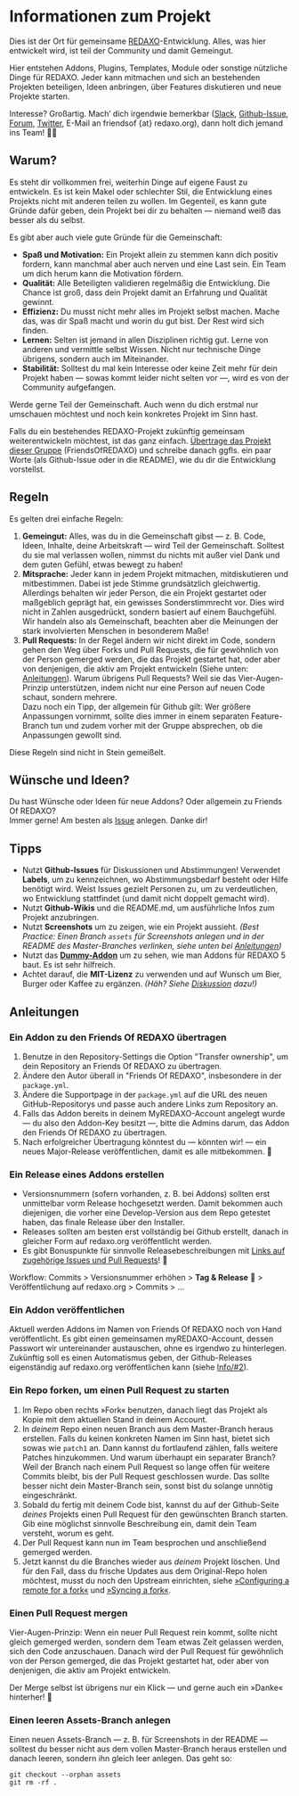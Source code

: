 # Informationen zum Projekt

Dies ist der Ort für gemeinsame [REDAXO](http://www.redaxo.org)-Entwicklung. Alles, was hier entwickelt wird, ist teil der Community und damit Gemeingut.

Hier entstehen Addons, Plugins, Templates, Module oder sonstige nützliche Dinge für REDAXO. Jeder kann mitmachen und sich an bestehenden Projekten beteiligen, Ideen anbringen, über Features diskutieren und neue Projekte starten.

Interesse? Großartig. Mach’ dich irgendwie bemerkbar ([Slack](http://www.redaxo.org/slack/), [Github-Issue](https://github.com/FriendsOfREDAXO/Info/issues), [Forum](http://www.redaxo.org/de/forum/), [Twitter](https://twitter.com/redaxo), E-Mail an friendsof {at} redaxo.org), dann holt dich jemand ins Team! 🙋🏼

## Warum?

Es steht dir vollkommen frei, weiterhin Dinge auf eigene Faust zu entwickeln. Es ist kein Makel oder schlechter Stil, die Entwicklung eines Projekts nicht mit anderen teilen zu wollen. Im Gegenteil, es kann gute Gründe dafür geben, dein Projekt bei dir zu behalten — niemand weiß das besser als du selbst.

Es gibt aber auch viele gute Gründe für die Gemeinschaft:

* __Spaß und Motivation:__ Ein Projekt allein zu stemmen kann dich positiv fordern, kann manchmal aber auch nerven und eine Last sein. Ein Team um dich herum kann die Motivation fördern.
* __Qualität:__ Alle Beteiligten validieren regelmäßig die Entwicklung. Die Chance ist groß, dass dein Projekt damit an Erfahrung und Qualität gewinnt.
* __Effizienz:__ Du musst nicht mehr alles im Projekt selbst machen. Mache das, was dir Spaß macht und worin du gut bist. Der Rest wird sich finden.
* __Lernen:__ Selten ist jemand in allen Disziplinen richtig gut. Lerne von anderen und vermittle selbst Wissen. Nicht nur technische Dinge übrigens, sondern auch im Miteinander.
* __Stabilität:__ Solltest du mal kein Interesse oder keine Zeit mehr für dein Projekt haben — sowas kommt leider nicht selten vor —, wird es von der Community aufgefangen.

Werde gerne Teil der Gemeinschaft. Auch wenn du dich erstmal nur umschauen möchtest und noch kein konkretes Projekt im Sinn hast.

Falls du ein bestehendes REDAXO-Projekt zukünftig gemeinsam weiterentwickeln möchtest, ist das ganz einfach. [Übertrage das Projekt dieser Gruppe](#ein-addon-zu-den-friends-of-redaxo-übertragen) (FriendsOfREDAXO) und schreibe danach ggfls. ein paar Worte (als Github-Issue oder in die README), wie du dir die Entwicklung vorstellst.

## Regeln

Es gelten drei einfache Regeln:

1. __Gemeingut:__ Alles, was du in die Gemeinschaft gibst — z. B. Code, Ideen, Inhalte, deine Arbeitskraft — wird Teil der Gemeinschaft. Solltest du sie mal verlassen wollen, nimmst du nichts mit außer viel Dank und dem guten Gefühl, etwas bewegt zu haben!
2. __Mitsprache:__ Jeder kann in jedem Projekt mitmachen, mitdiskutieren und mitbestimmen. Dabei ist jede Stimme grundsätzlich gleichwertig. Allerdings behalten wir jeder Person, die ein Projekt gestartet oder maßgeblich geprägt hat, ein gewisses Sonderstimmrecht vor. Dies wird nicht in Zahlen ausgedrückt, sondern basiert auf einem Bauchgefühl. Wir handeln also als Gemeinschaft, beachten aber die Meinungen der stark involvierten Menschen in besonderem Maße!
3. __Pull Requests:__ In der Regel ändern wir nicht direkt im Code, sondern gehen den Weg über Forks und Pull Requests, die für gewöhnlich von der Person gemerged werden, die das Projekt gestartet hat, oder aber von denjenigen, die aktiv am Projekt entwickeln (Siehe unten: [Anleitungen](#anleitungen)). Warum übrigens Pull Requests? Weil sie das Vier-Augen-Prinzip unterstützen, indem nicht nur eine Person auf neuen Code schaut, sondern mehrere.  
Dazu noch ein Tipp, der allgemein für Github gilt: Wer größere Anpassungen vornimmt, sollte dies immer in einem separaten Feature-Branch tun und zudem vorher mit der Gruppe absprechen, ob die Anpassungen gewollt sind.   

Diese Regeln sind nicht in Stein gemeißelt.

## Wünsche und Ideen?

Du hast Wünsche oder Ideen für neue Addons? Oder allgemein zu Friends Of REDAXO?  
Immer gerne! Am besten als [Issue](https://github.com/FriendsOfREDAXO/Info/issues) anlegen. Danke dir!

## Tipps

* Nutzt __Github-Issues__ für Diskussionen und Abstimmungen! Verwendet __Labels__, um zu kennzeichnen, wo Abstimmungsbedarf besteht oder Hilfe benötigt wird. Weist Issues gezielt Personen zu, um zu verdeutlichen, wo Entwicklung stattfindet (und damit nicht doppelt gemacht wird).
* Nutzt __Github-Wikis__ und die README.md, um ausführliche Infos zum Projekt anzubringen.
* Nutzt __Screenshots__ um zu zeigen, wie ein Projekt aussieht. _(Best Practice: Einen Branch `assets` für Screenshots anlegen und in der README des Master-Branches verlinken, siehe unten bei [Anleitungen](#einen-leeren-assets-branch-anlegen))_
* Nutzt das __[Dummy-Addon](https://github.com/FriendsOfREDAXO/dummy)__ um zu sehen, wie man Addons für REDAXO 5 baut. Es ist sehr hilfreich.
* Achtet darauf, die __MIT-Lizenz__ zu verwenden und auf Wunsch um Bier, Burger oder Kaffee zu ergänzen. _(Häh? Siehe [Diskussion](https://github.com/FriendsOfREDAXO/Info/issues/15) dazu!)_

## Anleitungen

### Ein Addon zu den Friends Of REDAXO übertragen

1. Benutze in den Repository-Settings die Option "Transfer ownership", um dein Repository an Friends Of REDAXO zu übertragen.
2. Ändere den Autor überall in "Friends Of REDAXO", insbesondere in der `package.yml`.
3. Ändere die Supportpage in der `package.yml` auf die URL des neuen GitHub-Repositorys und passe auch andere Links zum Repository an.
4. Falls das Addon bereits in deinem MyREDAXO-Account angelegt wurde — du also den Addon-Key besitzt —, bitte die Admins darum, das Addon den Friends Of REDAXO zu übertragen.
5. Nach erfolgreicher Übertragung könntest du — könnten wir! — ein neues Major-Release veröffentlichen, damit es alle mitbekommen. 🍾

### Ein Release eines Addons erstellen

* Versionsnummern (sofern vorhanden, z. B. bei Addons) sollten erst unmittelbar vorm Release hochgesetzt werden. Damit bekommen auch diejenigen, die vorher eine Develop-Version aus dem Repo getestet haben, das finale Release über den Installer.
* Releases sollten am besten erst vollständig bei Github erstellt, danach in gleicher Form auf redaxo.org veröffentlicht werden.
* Es gibt Bonuspunkte für sinnvolle Releasebeschreibungen mit [Links auf zugehörige Issues und Pull Requests](https://guides.github.com/features/issues/#notifications)! 💯

Workflow: Commits > Versionsnummer erhöhen > __Tag & Release__ 👯 > Veröffentlichung auf redaxo.org > Commits > …

### Ein Addon veröffentlichen

Aktuell werden Addons im Namen von Friends Of REDAXO noch von Hand veröffentlicht. Es gibt einen gemeinsamen myREDAXO-Account, dessen Passwort wir untereinander austauschen, ohne es irgendwo zu hinterlegen. Zukünftig soll es einen Automatismus geben, der Github-Releases eigenständig auf redaxo.org veröffentlichen kann (siehe [Info/#2](https://github.com/FriendsOfREDAXO/Info/issues/2)).

### Ein Repo forken, um einen Pull Request zu starten

1. Im Repo oben rechts »Fork« benutzen, danach liegt das Projekt als Kopie mit dem aktuellen Stand in deinem Account.
2. In _deinem_ Repo einen neuen Branch aus dem Master-Branch heraus erstellen. Falls du keinen konkreten Namen im Sinn hast, bietet sich sowas wie `patch1` an. Dann kannst du fortlaufend zählen, falls weitere Patches hinzukommen. Und warum überhaupt ein separater Branch? Weil der Branch nach einem Pull Request so lange offen für weitere Commits bleibt, bis der Pull Request geschlossen wurde. Das sollte besser nicht dein Master-Branch sein, sonst bist du solange unnötig eingeschränkt.
3. Sobald du fertig mit deinem Code bist, kannst du auf der Github-Seite _deines_ Projekts einen Pull Request für den gewünschten Branch starten. Gib eine möglichst sinnvolle Beschreibung ein, damit dein Team versteht, worum es geht.
4. Der Pull Request kann nun im Team besprochen und anschließend gemerged werden.
5. Jetzt kannst du die Branches wieder aus _deinem_ Projekt löschen. Und für den Fall, dass du frische Updates aus dem Original-Repo holen möchtest, musst du noch den Upstream einrichten, siehe [»Configuring a remote for a fork«](https://help.github.com/articles/configuring-a-remote-for-a-fork/) und [»Syncing a fork«](https://help.github.com/articles/syncing-a-fork/).

### Einen Pull Request mergen

Vier-Augen-Prinzip: Wenn ein neuer Pull Request rein kommt, sollte nicht gleich gemerged werden, sondern dem Team etwas Zeit gelassen werden, sich den Code anzuschauen. Danach wird der Pull Request für gewöhnlich von der Person gemerged, die das Projekt gestartet hat, oder aber von denjenigen, die aktiv am Projekt entwickeln.

Der Merge selbst ist übrigens nur ein Klick — und gerne auch ein »Danke« hinterher! 🎉

### Einen leeren Assets-Branch anlegen

Einen neuen Assets-Branch — z. B. für Screenshots in der README — solltest du besser nicht aus dem vollen Master-Branch heraus erstellen und danach leeren, sondern ihn gleich leer anlegen. Das geht so:

```
git checkout --orphan assets
git rm -rf .
```
